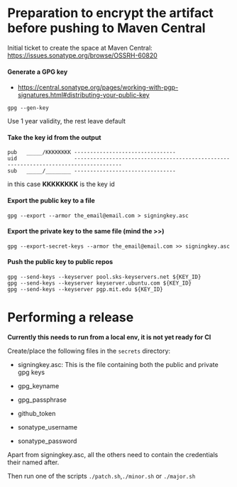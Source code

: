 # Preparation to encrypt the artifact before pushing to Maven Central

Initial ticket to create the space at Maven Central: https://issues.sonatype.org/browse/OSSRH-60820
 
#### Generate a GPG key
- https://central.sonatype.org/pages/working-with-pgp-signatures.html#distributing-your-public-key
```shell script
gpg --gen-key
```
Use 1 year validity, the rest leave default

#### Take the key id from the output 
```text
pub   _____/KKKKKKKK --------------------------------
uid                  -------------------------------------------------------------------------------------
sub   _____/________ --------------------------------
```
in this case **KKKKKKKK** is the key id

#### Export the public key to a file
```shell script
gpg --export --armor the_email@email.com > signingkey.asc
```

#### Export the private key to the same file (mind the >>)
```shell script
gpg --export-secret-keys --armor the_email@email.com >> signingkey.asc
```

#### Push the public key to public repos
```shell script
gpg --send-keys --keyserver pool.sks-keyservers.net ${KEY_ID}
gpg --send-keys --keyserver keyserver.ubuntu.com ${KEY_ID}
gpg --send-keys --keyserver pgp.mit.edu ${KEY_ID}
```

# Performing a release

**Currently this needs to run from a local env, it is not yet ready for CI**

Create/place the following files in the `secrets` directory:

- signingkey.asc: This is the file containing both the public and private gpg keys  
- gpg_keyname
- gpg_passphrase
 
- github_token

- sonatype_username
- sonatype_password

Apart from signingkey.asc, all the others need to contain the credentials their named after.

Then run one of the scripts `./patch.sh`,`./minor.sh` or `./major.sh`
